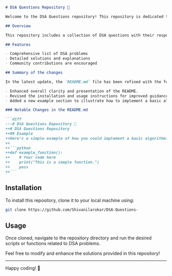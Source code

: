 ```markdown
# DSA Questions Repository 🤖

Welcome to the DSA Questions repository! This repository is dedicated to providing a collection of DSA questions with their respective solutions, designed to help you understand and implement various algorithms and data structures.

## Overview

This repository includes a collection of DSA questions with their respective solutions, aimed at helping developers strengthen their understanding of data structures and algorithms through practical implementations.

## Features

- Comprehensive list of DSA problems
- Detailed solutions and explanations
- Community contributions are encouraged

## Summary of the changes

In the latest update, the `README.md` file has been refined with the following changes:

- Enhanced overall clarity and presentation of the README.
- Revised the installation and usage instructions for improved guidance.
- Added a new example section to illustrate how to implement a basic algorithm.

### Notable Changes in the README.md

```diff
---# DSA Questions Repository 🤖
++# DSA Questions Repository
++## Example
++Here’s a simple example of how you could implement a basic algorithm:
++
++```python
++def example_function():
++    # Your code here
++    print("This is a sample function.")
++    pass
++```
```

## Installation

To install this repository, clone it to your local machine using:

```bash
git clone https://github.com/Shivanilarokar/DSA-Questions-
```

## Usage

Once cloned, navigate to the repository directory and run the desired scripts or functions related to DSA problems.

Feel free to modify and enhance the solutions provided in this repository!

---

Happy coding! 🎉
```
